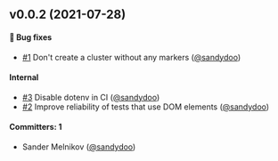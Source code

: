 
## v0.0.2 (2021-07-28)

#### :bug: Bug fixes
* [#1](https://github.com/sandydoo/ember-google-maps-markerclustererplus/pull/1) Don't create a cluster without any markers ([@sandydoo](https://github.com/sandydoo))

#### Internal
* [#3](https://github.com/sandydoo/ember-google-maps-markerclustererplus/pull/3) Disable dotenv in CI ([@sandydoo](https://github.com/sandydoo))
* [#2](https://github.com/sandydoo/ember-google-maps-markerclustererplus/pull/2) Improve reliability of tests that use DOM elements ([@sandydoo](https://github.com/sandydoo))

#### Committers: 1
- Sander Melnikov ([@sandydoo](https://github.com/sandydoo))




